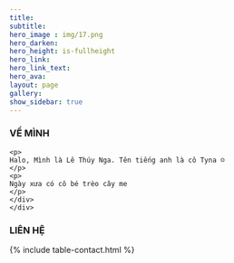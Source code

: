 ```yaml
---
title:
subtitle: 
hero_image : img/17.png
hero_darken: 
hero_height: is-fullheight
hero_link:
hero_link_text: 
hero_ava: 
layout: page
gallery: 
show_sidebar: true
---
```


<div class="block">
<div class="box">
    <div class="block">
    <div class="container has-text-centered">
        <h3>VỀ MÌNH</h3>
    </div>
    </div>
    <div class="block">
    <div class="content">

    <p>
    Halo, Mình là Lê Thúy Nga. Tên tiếng anh là cô Tyna ☺️ 
    </p>
    <p>
    Ngày xưa có cô bé trèo cây me
    </p>
    </div>
    </div>
</div>
</div>

<div class="block">
<div class="box">
    <div class="block">
    <div class="container has-text-centered">
        <h3>LIÊN HỆ</h3>
    </div>
    </div>
    <div class="block">
        <div class="column is-12">
        {% include table-contact.html %}
        </div>
    </div>
</div>
</div>